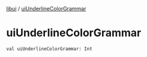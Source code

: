 [libui](index.md) / [uiUnderlineColorGrammar](./ui-underline-color-grammar.md)

# uiUnderlineColorGrammar

`val uiUnderlineColorGrammar: Int`